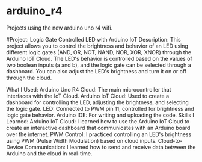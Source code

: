 # arduino_r4
Projects using the new arduino uno r4 wifi.

#Project: Logic Gate Controlled LED with Arduino IoT
Description:
This project allows you to control the brightness and behavior of an LED using different logic gates (AND, OR, NOT, NAND, NOR, XOR, XNOR) through the Arduino IoT Cloud. The LED's behavior is controlled based on the values of two boolean inputs (a and b), and the logic gate can be selected through a dashboard. You can also adjust the LED's brightness and turn it on or off through the cloud.

What I Used:
Arduino Uno R4 Cloud: The main microcontroller that interfaces with the IoT Cloud.
Arduino IoT Cloud: Used to create a dashboard for controlling the LED, adjusting the brightness, and selecting the logic gate.
LED: Connected to PWM pin 11, controlled for brightness and logic gate behavior.
Arduino IDE: For writing and uploading the code.
Skills I Learned:
Arduino IoT Cloud: I learned how to use the Arduino IoT Cloud to create an interactive dashboard that communicates with an Arduino board over the internet.
PWM Control: I practiced controlling an LED's brightness using PWM (Pulse Width Modulation) based on cloud inputs.
Cloud-to-Device Communication: I learned how to send and receive data between the Arduino and the cloud in real-time.
